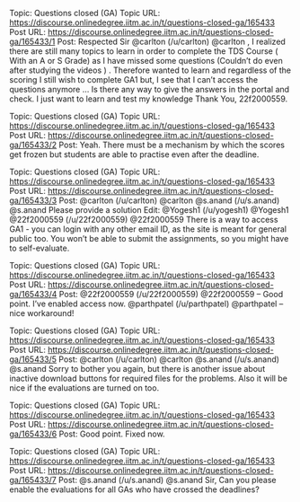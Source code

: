 Topic: Questions closed (GA)
Topic URL: https://discourse.onlinedegree.iitm.ac.in/t/questions-closed-ga/165433
Post URL: https://discourse.onlinedegree.iitm.ac.in/t/questions-closed-ga/165433/1
Post:  Respected Sir  @carlton (/u/carlton) @carlton , 
 I realized there are still many topics to learn in order to complete the TDS Course ( With an A or S Grade) as I have missed some questions (Couldn’t do even after studying the videos ) . 
 Therefore wanted to learn and regardless of the scoring I still wish to complete GA1 but, I see that I can’t access the questions  anymore … 
 Is there any way to give the answers in the portal and check. I just want to learn and test my knowledge 
 Thank You, 
22f2000559. 

Topic: Questions closed (GA)
Topic URL: https://discourse.onlinedegree.iitm.ac.in/t/questions-closed-ga/165433
Post URL: https://discourse.onlinedegree.iitm.ac.in/t/questions-closed-ga/165433/2
Post:  Yeah. There must be a mechanism by which the scores get frozen but students are able to practise even after the deadline. 

Topic: Questions closed (GA)
Topic URL: https://discourse.onlinedegree.iitm.ac.in/t/questions-closed-ga/165433
Post URL: https://discourse.onlinedegree.iitm.ac.in/t/questions-closed-ga/165433/3
Post:  @carlton (/u/carlton) @carlton   @s.anand (/u/s.anand) @s.anand  Please provide a solution 
 Edit:  @Yogesh1 (/u/yogesh1) @Yogesh1   @22f2000559 (/u/22f2000559) @22f2000559  There is a way to access GA1 - you can login with any other email ID, as the site is meant for general public too. You won’t be able to submit the assignments, so you might have to self-evaluate. 

Topic: Questions closed (GA)
Topic URL: https://discourse.onlinedegree.iitm.ac.in/t/questions-closed-ga/165433
Post URL: https://discourse.onlinedegree.iitm.ac.in/t/questions-closed-ga/165433/4
Post:  @22f2000559 (/u/22f2000559) @22f2000559  – Good point. I’ve enabled access now. 
 @parthpatel (/u/parthpatel) @parthpatel  – nice workaround! 

Topic: Questions closed (GA)
Topic URL: https://discourse.onlinedegree.iitm.ac.in/t/questions-closed-ga/165433
Post URL: https://discourse.onlinedegree.iitm.ac.in/t/questions-closed-ga/165433/5
Post:  @carlton (/u/carlton) @carlton   @s.anand (/u/s.anand) @s.anand 
 Sorry to bother you again, but there is another issue about inactive download buttons for required files for the problems. Also it will be nice if the evaluations are turned on too. 

Topic: Questions closed (GA)
Topic URL: https://discourse.onlinedegree.iitm.ac.in/t/questions-closed-ga/165433
Post URL: https://discourse.onlinedegree.iitm.ac.in/t/questions-closed-ga/165433/6
Post:  Good point. Fixed now. 

Topic: Questions closed (GA)
Topic URL: https://discourse.onlinedegree.iitm.ac.in/t/questions-closed-ga/165433
Post URL: https://discourse.onlinedegree.iitm.ac.in/t/questions-closed-ga/165433/7
Post:  @s.anand (/u/s.anand) @s.anand  Sir, 
Can you please enable the evaluations for all GAs who have crossed the deadlines? 
